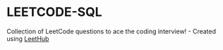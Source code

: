 # LEETCODE-SQL
Collection of LeetCode questions to ace the coding interview! - Created using [LeetHub](https://github.com/QasimWani/LeetHub)
